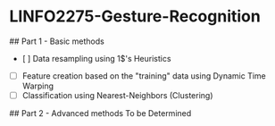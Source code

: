 # LINFO2275-Gesture-Recognition

## Part 1 - Basic methods 

- [ ] Data resampling using 1$'s Heuristics
- [ ] Feature creation based on the "training" data using Dynamic Time Warping
- [ ] Classification using Nearest-Neighbors (Clustering)

## Part 2 - Advanced methods
To be Determined
